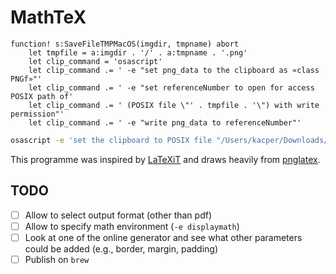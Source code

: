 # MathTeX #

```vimscript
function! s:SaveFileTMPMacOS(imgdir, tmpname) abort
    let tmpfile = a:imgdir . '/' . a:tmpname . '.png'
    let clip_command = 'osascript'
    let clip_command .= ' -e "set png_data to the clipboard as «class PNGf»"'
    let clip_command .= ' -e "set referenceNumber to open for access POSIX path of'
    let clip_command .= ' (POSIX file \"' . tmpfile . '\") with write permission"'
    let clip_command .= ' -e "write png_data to referenceNumber"'
```

```bash
osascript -e 'set the clipboard to POSIX file "/Users/kacper/Downloads/xxx.png"
```

This programme was inspired by [LaTeXiT][latexit] and
draws heavily from [pnglatex][pnglatex].

## TODO ##

- [ ] Allow to select output format (other than pdf)
- [ ] Allow to specify math environment (`-e displaymath`)
- [ ] Look at one of the online generator and see what other parameters
      could be added (e.g., border, margin, padding)
- [ ] Publish on `brew`

[latexit]: https://www.chachatelier.fr/latexit/
[pnglatex]: https://github.com/mneri/pnglatex
